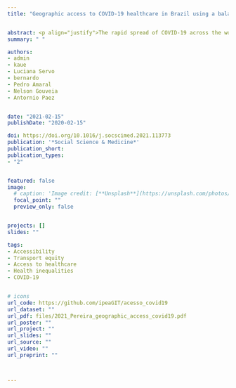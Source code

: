 ```yaml
---
title: "Geographic access to COVID-19 healthcare in Brazil using a balanced float catchment area approach"


abstract: <p align="justify">The rapid spread of COVID-19 across the world has raised concerns about the responsiveness of cities and healthcare systems during pandemics. Recent studies try to model how the number of COVID-19 infections will likely grow and impact the demand for hospitalization services at national and regional levels. However, less attention has been paid to the geographic access to COVID-19 healthcare services and to hospitals’ response capacity at the local level, particularly in urban areas in the Global South. This paper shows how transport accessibility analysis can provide actionable information to help improve healthcare coverage and responsiveness. It analyzes accessibility to COVID-19 healthcare at high spatial resolution in the 20 largest cities of Brazil. Using network-distance metrics, we estimate the vulnerable population living in areas with poor access to healthcare facilities that could either screen or hospitalize COVID-19 patients. We then use a new balanced floating catchment area (BFCA) indicator to estimate spatial, income, and racial inequalities in access to hospitals with intensive care unit (ICU) beds and mechanical ventilators while taking into account congestion effects. Based on this analysis, we identify substantial social and spatial inequalities in access to health services during the pandemic. The availability of ICU equipment varies considerably between cities, and it is substantially lower among black and poor communities. The study maps territorial inequalities in healthcare access and reflects on different policy lessons that can be learned for other countries based on the Brazilian case.</p>
summary: " "

authors:
- admin
- kaue
- Luciana Servo
- bernardo
- Pedro Amaral
- Nelson Gouveia
- Antornio Paez 


date: "2021-02-15"
publishDate: "2020-02-15"

doi: https://doi.org/10.1016/j.socscimed.2021.113773
publication: '*Social Science & Medicine*'
publication_short:
publication_types:
- "2"


featured: false
image:
  # caption: 'Image credit: [**Unsplash**](https://unsplash.com/photos/jdD8gXaTZsc)'
  focal_point: ""
  preview_only: false


projects: []
slides: ""

tags:
- Accessibility
- Transport equity
- Access to healthcare
- Health inequalities
- COVID-19


# icons
url_code: https://github.com/ipeaGIT/acesso_covid19
url_dataset: ""
url_pdf: files/2021_Pereira_geographic_access_covid19.pdf
url_poster: ""
url_project: ""
url_slides: ""
url_source: ""
url_video: ""
url_preprint: ""



---
```



